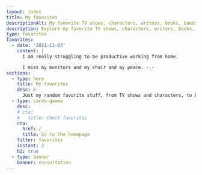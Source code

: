 ```yaml
---
layout: index
title: My favorites
descriptionAlt: My favorite TV shows, characters, writers, books, bands, artists, and more.
description: Explore my favorite TV shows, characters, writers, books, bands, artists, and more. Mostly stuff unrelated to my professional career.
type: favorites
favorites:
  - date: '2021-11-03'
    content: |
      I am really struggling to be productive working from home.

      I miss my monitors and my chair and my peace. -.-
sections:
  - type: hero
    title: My favorites
    desc: >-
      Just my random favorite stuff, from TV shows and characters, to bands and artists.
  - type: cards-gamma
    desc:
    # cta:
    #   title: Check favorites
    cta:
      href: /
      title: Go to the homepage
    filter: favorites
    instant: 3
    h2: true
  - type: banner
    banner: consultation
---
```

